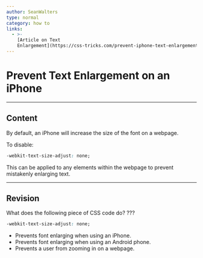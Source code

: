 ```yaml
---
author: SeanWalters
type: normal
category: how to
links:
  - >-
    [Article on Text
    Enlargement](https://css-tricks.com/prevent-iphone-text-enlargement/){article}
---
```


# Prevent Text Enlargement on an iPhone


---

## Content

By default, an iPhone will increase the size of the font on a webpage.

To disable:

```css
-webkit-text-size-adjust: none;
```

This can be applied to any elements within the webpage to prevent mistakenly enlarging text.


---

## Revision

What does the following piece of CSS code do? ???

```css
-webkit-text-size-adjust: none;
```

- Prevents font enlarging when using an iPhone.
- Prevents font enlarging when using an Android phone.
- Prevents a user from zooming in on a webpage.
